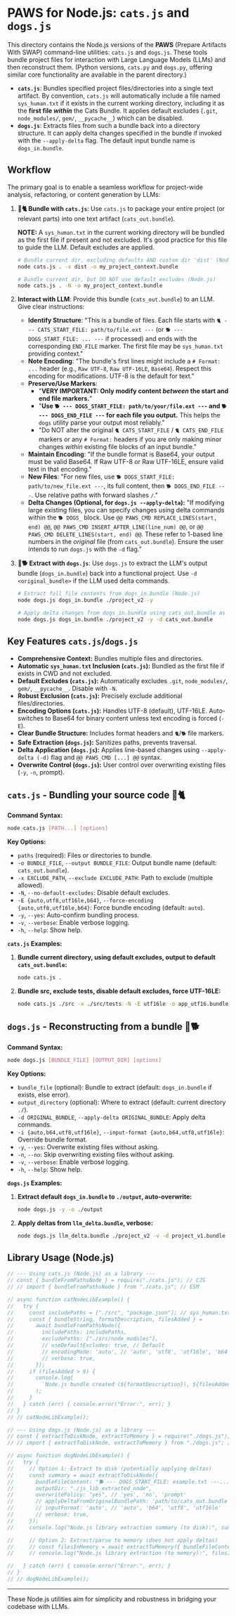 # PAWS for Node.js: `cats.js` and `dogs.js`

This directory contains the Node.js versions of the **PAWS** (Prepare Artifacts With SWAP) command-line utilities: `cats.js` and `dogs.js`. These tools bundle project files for interaction with Large Language Models (LLMs) and then reconstruct them.
(Python versions, `cats.py` and `dogs.py`, offering similar core functionality are available in the parent directory.)

- **`cats.js`**: Bundles specified project files/directories into a single text artifact. By convention, `cats.js` will automatically include a file named `sys_human.txt` if it exists in the current working directory, including it as the **first file _within_** the Cats Bundle. It applies default excludes (`.git`, `node_modules/`, `gem/`, `__pycache__`) which can be disabled.
- **`dogs.js`**: Extracts files from such a bundle back into a directory structure. It can apply delta changes specified in the bundle if invoked with the `--apply-delta` flag. The default input bundle name is `dogs_in.bundle`.

## Workflow

The primary goal is to enable a seamless workflow for project-wide analysis, refactoring, or content generation by LLMs:

1.  **🧶🐈 Bundle with `cats.js`**:
    Use `cats.js` to package your entire project (or relevant parts) into one text artifact (`cats_out.bundle`).

    **NOTE:** A `sys_human.txt` in the current working directory will be bundled as the first file if present and not excluded. It's good practice for this file to guide the LLM. Default excludes are applied.

    ```bash
    # Bundle current dir, excluding defaults AND custom dir 'dist' (Node.js)
    node cats.js . -x dist -o my_project_context.bundle

    # Bundle current dir, but DO NOT use default excludes (Node.js)
    node cats.js . -N -o my_project_context.bundle
    ```

2.  **Interact with LLM**:
    Provide this bundle (`cats_out.bundle`) to an LLM. Give clear instructions:

    - **Identify Structure**: "This is a bundle of files. Each file starts with `🐈 --- CATS_START_FILE: path/to/file.ext ---` (or `🐕 --- DOGS_START_FILE: ... ---` if processed) and ends with the corresponding `END_FILE` marker. The first file may be `sys_human.txt` providing context."
    - **Note Encoding**: "The bundle's first lines might include a `# Format: ...` header (e.g., `Raw UTF-8`, `Raw UTF-16LE`, `Base64`). Respect this encoding for modifications. UTF-8 is the default for text."
    - **Preserve/Use Markers**:
      - "**VERY IMPORTANT: Only modify content _between_ the start and end file markers.**"
      - "**Use `🐕 --- DOGS_START_FILE: path/to/your/file.ext ---` and `🐕 --- DOGS_END_FILE ---` for each file you output.** This helps the `dogs` utility parse your output most reliably."
      - "Do NOT alter the original `🐈 CATS_START_FILE` / `🐈 CATS_END_FILE` markers or any `# Format:` headers if you are only making minor changes _within_ existing file blocks of an input bundle."
    - **Maintain Encoding**: "If the bundle format is Base64, your output must be valid Base64. If Raw UTF-8 or Raw UTF-16LE, ensure valid text in that encoding."
    - **New Files**: "For new files, use `🐕 DOGS_START_FILE: path/to/new_file.ext ---`, its full content, then `🐕 DOGS_END_FILE ---`. Use relative paths with forward slashes `/`."
    - **Delta Changes (Optional, for `dogs.js --apply-delta`):** "If modifying large existing files, you can specify changes using delta commands within the `🐕 DOGS_` block. Use `@@ PAWS_CMD REPLACE_LINES(start, end) @@`, `@@ PAWS_CMD INSERT_AFTER_LINE(line_num) @@`, or `@@ PAWS_CMD DELETE_LINES(start, end) @@`. These refer to 1-based line numbers in the _original_ file (from `cats_out.bundle`). Ensure the user intends to run `dogs.js` with the `-d` flag."

3.  **🥏🐕 Extract with `dogs.js`**:
    Use `dogs.js` to extract the LLM's output bundle (`dogs_in.bundle`) back into a functional project. Use `-d <original_bundle>` if the LLM used delta commands.

    ```bash
    # Extract full file contents from dogs_in.bundle (Node.js)
    node dogs.js dogs_in.bundle ./project_v2 -y

    # Apply delta changes from dogs_in.bundle using cats_out.bundle as reference (Node.js)
    node dogs.js dogs_in.bundle ./project_v2 -y -d cats_out.bundle
    ```

## Key Features `cats.js`/`dogs.js`

- **Comprehensive Context:** Bundles multiple files and directories.
- **Automatic `sys_human.txt` Inclusion (`cats.js`):** Bundled as the first file if exists in CWD and not excluded.
- **Default Excludes (`cats.js`):** Automatically excludes `.git`, `node_modules/`, `gem/`, `__pycache__`. Disable with `-N`.
- **Robust Exclusion (`cats.js`):** Precisely exclude additional files/directories.
- **Encoding Options (`cats.js`):** Handles UTF-8 (default), UTF-16LE. Auto-switches to Base64 for binary content unless text encoding is forced (`-E`).
- **Clear Bundle Structure:** Includes format headers and `🐈`/`🐕` file markers.
- **Safe Extraction (`dogs.js`):** Sanitizes paths, prevents traversal.
- **Delta Application (`dogs.js`):** Applies line-based changes using `--apply-delta (-d)` flag and `@@ PAWS_CMD [...] @@` syntax.
- **Overwrite Control (`dogs.js`):** User control over overwriting existing files (`-y`, `-n`, prompt).

## `cats.js` - Bundling your source code 🧶🐈

**Command Syntax:**

```bash
node cats.js [PATH...] [options]
```

**Key Options:**

- `paths` (required): Files or directories to bundle.
- `-o BUNDLE_FILE`, `--output BUNDLE_FILE`: Output bundle name (default: `cats_out.bundle`).
- `-x EXCLUDE_PATH`, `--exclude EXCLUDE_PATH`: Path to exclude (multiple allowed).
- `-N`, `--no-default-excludes`: Disable default excludes.
- `-E {auto,utf8,utf16le,b64}`, `--force-encoding {auto,utf8,utf16le,b64}`: Force bundle encoding (default: `auto`).
- `-y`, `--yes`: Auto-confirm bundling process.
- `-v`, `--verbose`: Enable verbose logging.
- `-h`, `--help`: Show help.

**`cats.js` Examples:**

1.  **Bundle current directory, using default excludes, output to default `cats_out.bundle`:**
    ```bash
    node cats.js .
    ```
2.  **Bundle src, exclude tests, disable default excludes, force UTF-16LE:**
    ```bash
    node cats.js ./src -x ./src/tests -N -E utf16le -o app_utf16.bundle
    ```

## `dogs.js` - Reconstructing from a bundle 🥏🐕

**Command Syntax:**

```bash
node dogs.js [BUNDLE_FILE] [OUTPUT_DIR] [options]
```

**Key Options:**

- `bundle_file` (optional): Bundle to extract (default: `dogs_in.bundle` if exists, else error).
- `output_directory` (optional): Where to extract (default: current directory `./`).
- `-d ORIGINAL_BUNDLE`, `--apply-delta ORIGINAL_BUNDLE`: Apply delta commands.
- `-i {auto,b64,utf8,utf16le}`, `--input-format {auto,b64,utf8,utf16le}`: Override bundle format.
- `-y`, `--yes`: Overwrite existing files without asking.
- `-n`, `--no`: Skip overwriting existing files without asking.
- `-v`, `--verbose`: Enable verbose logging.
- `-h`, `--help`: Show help.

**`dogs.js` Examples:**

1.  **Extract default `dogs_in.bundle` to `./output`, auto-overwrite:**
    ```bash
    node dogs.js -y -o ./output
    ```
2.  **Apply deltas from `llm_delta.bundle`, verbose:**
    ```bash
    node dogs.js llm_delta.bundle ./project_v2 -v -d project_v1.bundle
    ```

## Library Usage (Node.js)

```javascript
// --- Using cats.js (Node.js) as a library ---
// const { bundleFromPathsNode } = require("./cats.js"); // CJS
// // import { bundleFromPathsNode } from "./cats.js"; // ESM

// async function catNodeLibExample() {
//   try {
//     const includePaths = ["./src", "package.json"]; // sys_human.txt from CWD handled by bundleFromPathsNode convention
//     const { bundleString, formatDescription, filesAdded } =
//       await bundleFromPathsNode({
//         includePaths: includePaths,
//         excludePaths: ["./src/node_modules"],
//         // useDefaultExcludes: true, // Default
//         // encodingMode: 'auto', // 'auto', 'utf8', 'utf16le', 'b64'
//         // verbose: true,
//       });
//     if (filesAdded > 0) {
//       console.log(
//         `Node.js bundle created (${formatDescription}), ${filesAdded} files. Preview:\n${bundleString.substring(0,300)}...`
//       );
//     }
//   } catch (err) { console.error("Error:", err); }
// }
// // catNodeLibExample();

// --- Using dogs.js (Node.js) as a library ---
// const { extractToDiskNode, extractToMemory } = require("./dogs.js"); // CJS
// // import { extractToDiskNode, extractToMemory } from "./dogs.js"; // ESM

// async function dogNodeLibExample() {
//   try {
//     // Option 1: Extract to disk (potentially applying deltas)
//     const summary = await extractToDiskNode({
//       bundleFileContent: "🐕 --- DOGS_START_FILE: example.txt ---...", // or bundleFilePath
//       outputDir: "./js_lib_extracted_node",
//       overwritePolicy: "yes", // 'yes', 'no', 'prompt'
//       // applyDeltaFromOriginalBundlePath: 'path/to/cats_out.bundle', // Optional
//       // inputFormat: 'auto', // 'auto', 'b64', 'utf8', 'utf16le'
//       // verbose: true,
//     });
//     console.log("Node.js library extraction summary (to disk):", summary);

//     // Option 2: Extract/parse to memory (does not apply deltas)
//     // const filesInMemory = await extractToMemory({ bundleFileContent: "...", verbose: true });
//     // console.log("Node.js library extraction (to memory):", filesInMemory);

//   } catch (err) { console.error("Error:", err); }
// }
// // dogNodeLibExample();
```

---

These Node.js utilities aim for simplicity and robustness in bridging your codebase with LLMs.
